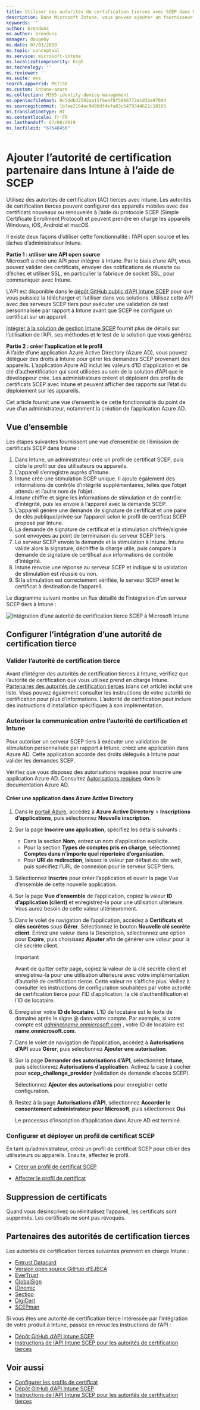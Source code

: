 ```yaml
---
title: Utiliser des autorités de certification tierces avec SCEP dans Microsoft Intune – Azure | Microsoft Docs
description: Dans Microsoft Intune, vous pouvez ajouter un fournisseur ou une autorité de certification (AC) tierce pour émettre des certificats à destination d’appareils mobiles à l’aide du protocole SCEP. Dans cette vue d’ensemble, une application Azure Active Directory (Azure AD) accorde à Microsoft Intune les autorisations de valider des certificats. Utilisez ensuite l’ID d’application, la clé d’authentification et l’ID de locataire de l’application AAD dans le programme d’installation de votre serveur SCEP pour émettre des certificats.
keywords: ''
author: brenduns
ms.author: brenduns
manager: dougeby
ms.date: 07/03/2019
ms.topic: conceptual
ms.service: microsoft-intune
ms.localizationpriority: high
ms.technology: ''
ms.reviewer: ''
ms.suite: ems
search.appverid: MET150
ms.custom: intune-azure
ms.collection: M365-identity-device-management
ms.openlocfilehash: 0c5ddb32502aa15f6eaf8f5866772ecd32e970d4
ms.sourcegitcommit: 1b7ee2164ac9490df4efa83c5479344622c181b5
ms.translationtype: HT
ms.contentlocale: fr-FR
ms.lasthandoff: 07/08/2019
ms.locfileid: "67648456"
---
```

# <a name="add-partner-certification-authority-in-intune-using-scep"></a>Ajouter l’autorité de certification partenaire dans Intune à l’aide de SCEP

Utilisez des autorités de certification (AC) tierces avec Intune. Les autorités de certification tierces peuvent configurer des appareils mobiles avec des certificats nouveaux ou renouvelés à l’aide du protocole SCEP (Simple Certificate Enrollment Protocol) et peuvent prendre en charge les appareils Windows, iOS, Android et macOS.

Il existe deux façons d’utiliser cette fonctionnalité : l’API open source et les tâches d’administrateur Intune.

**Partie 1 : utiliser une API open source**  
Microsoft a créé une API pour intégrer à Intune. Par le biais d’une API, vous pouvez valider des certificats, envoyer des notifications de réussite ou d’échec et utiliser SSL, en particulier la fabrique de socket SSL, pour communiquer avec Intune.

L’API est disponible dans le [dépôt GitHub public d’API Intune SCEP](http://github.com/Microsoft/Intune-Resource-Access/tree/develop/src/CsrValidation) pour que vous puissiez la télécharger et l’utiliser dans vos solutions. Utilisez cette API avec des serveurs SCEP tiers pour exécuter une validation de test personnalisée par rapport à Intune avant que SCEP ne configure un certificat sur un appareil.

[Intégrer à la solution de gestion Intune SCEP](scep-libraries-apis.md) fournit plus de détails sur l’utilisation de l’API, ses méthodes et le test de la solution que vous générez.

**Partie 2 : créer l’application et le profil**  
À l’aide d’une application Azure Active Directory (Azure AD), vous pouvez déléguer des droits à Intune pour gérer les demandes SCEP provenant des appareils. L’application Azure AD inclut les valeurs d’ID d’application et de clé d’authentification qui sont utilisées au sein de la solution d’API que le développeur crée. Les administrateurs créent et déploient des profils de certificats SCEP avec Intune et peuvent afficher des rapports sur l’état du déploiement sur les appareils.

Cet article fournit une vue d’ensemble de cette fonctionnalité du point de vue d’un administrateur, notamment la création de l’application Azure AD.

## <a name="overview"></a>Vue d’ensemble

Les étapes suivantes fournissent une vue d’ensemble de l’émission de certificats SCEP dans Intune :

1. Dans Intune, un administrateur crée un profil de certificat SCEP, puis cible le profil sur des utilisateurs ou appareils.
2. L’appareil s’enregistre auprès d’Intune.
3. Intune crée une stimulation SCEP unique. Il ajoute également des informations de contrôle d’intégrité supplémentaires, telles que l’objet attendu et l’autre nom de l’objet.
4. Intune chiffre et signe les informations de stimulation et de contrôle d’intégrité, puis les envoie à l’appareil avec la demande SCEP.
5. L’appareil génère une demande de signature de certificat et une paire de clés publique/privée sur l’appareil selon le profil de certificat SCEP proposé par Intune.
6. La demande de signature de certificat et la stimulation chiffrée/signée sont envoyées au point de terminaison du serveur SCEP tiers.
7. Le serveur SCEP envoie la demande et la stimulation à Intune. Intune valide alors la signature, déchiffre la charge utile, puis compare la demande de signature de certificat aux informations de contrôle d’intégrité.
8. Intune renvoie une réponse au serveur SCEP et indique si la validation de stimulation est réussie ou non.  
9. Si la stimulation est correctement vérifiée, le serveur SCEP émet le certificat à destination de l’appareil.

Le diagramme suivant montre un flux détaillé de l’intégration d’un serveur SCEP tiers à Intune :

![Intégration d’une autorité de certification tierce SCEP à Microsoft Intune](./media/scep-certificate-vendor-integration.png)

## <a name="set-up-third-party-ca-integration"></a>Configurer l’intégration d’une autorité de certification tierce

### <a name="validate-third-party-certification-authority"></a>Valider l’autorité de certification tierce

Avant d’intégrer des autorités de certification tierces à Intune, vérifiez que l’autorité de certification que vous utilisez prend en charge Intune. [Partenaires des autorités de certification tierces](#third-party-certification-authority-partners) (dans cet article) inclut une liste. Vous pouvez également consulter les instructions de votre autorité de certification pour plus d’informations. L’autorité de certification peut inclure des instructions d’installation spécifiques à son implémentation.

### <a name="authorize-communication-between-ca-and-intune"></a>Autoriser la communication entre l’autorité de certification et Intune

Pour autoriser un serveur SCEP tiers à exécuter une validation de stimulation personnalisée par rapport à Intune, créez une application dans Azure AD. Cette application accorde des droits délégués à Intune pour valider les demandes SCEP.

Vérifiez que vous disposez des autorisations requises pour inscrire une application Azure AD. Consultez [Autorisations requises](https://docs.microsoft.com/azure/azure-resource-manager/resource-group-create-service-principal-portal#required-permissions) dans la documentation Azure AD.

#### <a name="create-an-application-in-azure-active-directory"></a>Créer une application dans Azure Active Directory  

1. Dans le [portail Azure](https://portal.azure.com), accédez à **Azure Active Directory** > **Inscriptions d’applications**, puis sélectionnez **Nouvelle inscription**.  

2. Sur la page **Inscrire une application**, spécifiez les détails suivants :  
   - Dans la section **Nom**, entrez un nom d’application explicite.  
   - Pour la section **Types de comptes pris en charge**, sélectionnez **Comptes dans n’importe quel répertoire d’organisation**.  
   - Pour **URI de redirection**, laissez la valeur par défaut du site web, puis spécifiez l’URL de connexion pour le serveur SCEP tiers.  

3. Sélectionnez **Inscrire** pour créer l’application et ouvrir la page Vue d’ensemble de cette nouvelle application.  

4. Sur la page **Vue d’ensemble** de l’application, copiez la valeur **ID d’application (client)** et enregistrez-la pour une utilisation ultérieure. Vous aurez besoin de cette valeur ultérieurement.  

5. Dans le volet de navigation de l’application, accédez à **Certificats et clés secrètes** sous **Gérer**. Sélectionnez le bouton **Nouvelle clé secrète client**. Entrez une valeur dans la Description, sélectionnez une option pour **Expire**, puis choisissez **Ajouter** afin de générer une *valeur* pour la clé secrète client. 
   > [!IMPORTANT]  
   > Avant de quitter cette page, copiez la valeur de la clé secrète client et enregistrez-la pour une utilisation ultérieure avec votre implémentation d’autorité de certification tierce. Cette valeur ne s’affiche plus. Veillez à consulter les instructions de configuration souhaitées par votre autorité de certification tierce pour l’ID d’application, la clé d’authentification et l’ID de locataire.  

6. Enregistrer votre **ID de locataire**. L’ID de locataire est le texte de domaine après le signe @ dans votre compte. Par exemple, si votre compte est *admin@name.onmicrosoft.com* , votre ID de locataire est **name.onmicrosoft.com**.  

7. Dans le volet de navigation de l’application, accédez à **Autorisations d’API** sous **Gérer**, puis sélectionnez **Ajouter une autorisation**.  

8. Sur la page **Demander des autorisations d’API**, sélectionnez **Intune**, puis sélectionnez **Autorisations d’application**. Activez la case à cocher pour **scep_challenge_provider** (validation de demande d’accès SCEP).  

   Sélectionnez **Ajouter des autorisations** pour enregistrer cette configuration.  

9. Restez à la page **Autorisations d’API**, sélectionnez **Accorder le consentement administrateur pour Microsoft**, puis sélectionnez **Oui**.  
   
   Le processus d’inscription d’application dans Azure AD est terminé.





### <a name="configure-and-deploy-a-scep-certificate-profile"></a>Configurer et déployer un profil de certificat SCEP
En tant qu’administrateur, créez un profil de certificat SCEP pour cibler des utilisateurs ou appareils. Ensuite, affectez le profil.

- [Créer un profil de certificat SCEP](certificates-scep-configure.md#create-a-scep-certificate-profile)

- [Affecter le profil de certificat](certificates-scep-configure.md#assign-the-certificate-profile)

## <a name="removing-certificates"></a>Suppression de certificats

Quand vous désinscrivez ou réinitialisez l’appareil, les certificats sont supprimés. Les certificats ne sont pas révoqués.

## <a name="third-party-certification-authority-partners"></a>Partenaires des autorités de certification tierces
Les autorités de certification tierces suivantes prennent en charge Intune :

- [Entrust Datacard](https://info.entrustdatacard.com/pki-eval-tool)
- [Version open source GitHub d’EJBCA](https://github.com/agerbergt/intune-ejbca-connector)
- [EverTrust](https://evertrust.fr/en/products/)
- [GlobalSign](https://downloads.globalsign.com/acton/attachment/2674/f-6903f60b-9111-432d-b283-77823cc65500/1/-/-/-/-/globalsign-aeg-microsoft-intune-integration-guide.pdf)
- [IDnomic](https://www.idnomic.com/)
- [Sectigo](https://sectigo.com/products)
- [DigiCert](https://knowledge.digicert.com/tutorials/microsoft-intune.html)
- [SCEPman](https://azuremarketplace.microsoft.com/marketplace/apps/gluckkanja.scepman)

Si vous êtes une autorité de certification tierce intéressée par l’intégration de votre produit à Intune, passez en revue les instructions de l’API :

- [Dépôt GitHub d’API Intune SCEP](http://github.com/Microsoft/Intune-Resource-Access/tree/develop/src/CsrValidation)
- [Instructions de l’API Intune SCEP pour les autorités de certification tierces](scep-libraries-apis.md)

## <a name="see-also"></a>Voir aussi

- [Configurer les profils de certificat](certificates-scep-configure.md)
- [Dépôt GitHub d’API Intune SCEP](http://github.com/Microsoft/Intune-Resource-Access/tree/develop/src/CsrValidation)
- [Instructions de l’API Intune SCEP pour les autorités de certification tierces](scep-libraries-apis.md)
